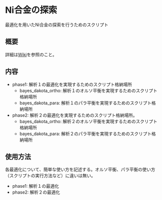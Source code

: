 # Ni合金の探索
最適化を用いたNi合金の探索を行うためのスクリプト

## 概要
詳細は[Wiki](https://github.com/materialsintegration/optimization_by_sipmi/wiki/3D積層造形プロセスにおいてき裂発生を抑制可能なNi合金組成の探索)を参照のこと。

## 内容

* phase1: 解析１の最適化を実現するためのスクリプト格納場所
  + bayes_dakota_ortho: 解析１のオルソ平衡を実現するためのスクリプト格納場所
  + bayes_dakota_para: 解析１のパラ平衡を実現するためのスクリプト格納場所
* phase2: 解析２の最適化を実現するためのスクリプト格納場所。
  * bayes_dakota_ortho: 解析２のオルソ平衡を実現するためのスクリプト格納場所
  * bayes_dakota_para: 解析２のパラ平衡を実現するためのスクリプト格納場所

## 使用方法
各最適化について、簡単な使い方を記述する。オルソ平衡、パラ平衡の使い方（スクリプトの実行方法など）に違いは無い。
* phase1: 解析１の最適化
* phase2: 解析２の最適化

